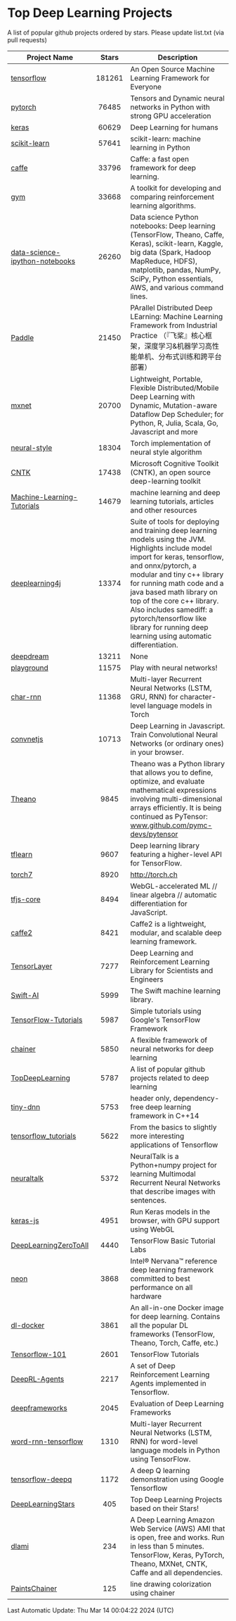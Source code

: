 # Top Deep Learning Projects
A list of popular github projects ordered by stars.
Please update list.txt (via pull requests)

|Project Name| Stars | Description |
| ---------- |:-----:| ----------- |
| [tensorflow](https://github.com/tensorflow/tensorflow) | 181261 | An Open Source Machine Learning Framework for Everyone |
| [pytorch](https://github.com/pytorch/pytorch) | 76485 | Tensors and Dynamic neural networks in Python with strong GPU acceleration |
| [keras](https://github.com/keras-team/keras) | 60629 | Deep Learning for humans |
| [scikit-learn](https://github.com/scikit-learn/scikit-learn) | 57641 | scikit-learn: machine learning in Python |
| [caffe](https://github.com/BVLC/caffe) | 33796 | Caffe: a fast open framework for deep learning. |
| [gym](https://github.com/openai/gym) | 33668 | A toolkit for developing and comparing reinforcement learning algorithms. |
| [data-science-ipython-notebooks](https://github.com/donnemartin/data-science-ipython-notebooks) | 26260 | Data science Python notebooks: Deep learning (TensorFlow, Theano, Caffe, Keras), scikit-learn, Kaggle, big data (Spark, Hadoop MapReduce, HDFS), matplotlib, pandas, NumPy, SciPy, Python essentials, AWS, and various command lines. |
| [Paddle](https://github.com/PaddlePaddle/Paddle) | 21450 | PArallel Distributed Deep LEarning: Machine Learning Framework from Industrial Practice （『飞桨』核心框架，深度学习&机器学习高性能单机、分布式训练和跨平台部署） |
| [mxnet](https://github.com/apache/mxnet) | 20700 | Lightweight, Portable, Flexible Distributed/Mobile Deep Learning with Dynamic, Mutation-aware Dataflow Dep Scheduler; for Python, R, Julia, Scala, Go, Javascript and more |
| [neural-style](https://github.com/jcjohnson/neural-style) | 18304 | Torch implementation of neural style algorithm |
| [CNTK](https://github.com/microsoft/CNTK) | 17438 | Microsoft Cognitive Toolkit (CNTK), an open source deep-learning toolkit |
| [Machine-Learning-Tutorials](https://github.com/ujjwalkarn/Machine-Learning-Tutorials) | 14679 | machine learning and deep learning tutorials, articles and other resources  |
| [deeplearning4j](https://github.com/deeplearning4j/deeplearning4j) | 13374 | Suite of tools for deploying and training deep learning models using the JVM. Highlights include model import for keras, tensorflow, and onnx/pytorch, a modular and tiny c++ library for running math code and a java based math library on top of the core c++ library. Also includes samediff: a pytorch/tensorflow like library for running deep learning using automatic differentiation. |
| [deepdream](https://github.com/google/deepdream) | 13211 | None |
| [playground](https://github.com/tensorflow/playground) | 11575 | Play with neural networks! |
| [char-rnn](https://github.com/karpathy/char-rnn) | 11368 | Multi-layer Recurrent Neural Networks (LSTM, GRU, RNN) for character-level language models in Torch |
| [convnetjs](https://github.com/karpathy/convnetjs) | 10713 | Deep Learning in Javascript. Train Convolutional Neural Networks (or ordinary ones) in your browser. |
| [Theano](https://github.com/Theano/Theano) | 9845 | Theano was a Python library that allows you to define, optimize, and evaluate mathematical expressions involving multi-dimensional arrays efficiently. It is being continued as PyTensor: www.github.com/pymc-devs/pytensor |
| [tflearn](https://github.com/tflearn/tflearn) | 9607 | Deep learning library featuring a higher-level API for TensorFlow. |
| [torch7](https://github.com/torch/torch7) | 8920 | http://torch.ch |
| [tfjs-core](https://github.com/tensorflow/tfjs-core) | 8494 | WebGL-accelerated ML // linear algebra // automatic differentiation for JavaScript. |
| [caffe2](https://github.com/facebookarchive/caffe2) | 8421 | Caffe2 is a lightweight, modular, and scalable deep learning framework. |
| [TensorLayer](https://github.com/tensorlayer/TensorLayer) | 7277 | Deep Learning and Reinforcement Learning Library for Scientists and Engineers  |
| [Swift-AI](https://github.com/Swift-AI/Swift-AI) | 5999 | The Swift machine learning library. |
| [TensorFlow-Tutorials](https://github.com/nlintz/TensorFlow-Tutorials) | 5987 | Simple tutorials using Google's TensorFlow Framework |
| [chainer](https://github.com/chainer/chainer) | 5850 | A flexible framework of neural networks for deep learning |
| [TopDeepLearning](https://github.com/aymericdamien/TopDeepLearning) | 5787 | A list of popular github projects related to deep learning |
| [tiny-dnn](https://github.com/tiny-dnn/tiny-dnn) | 5753 | header only, dependency-free deep learning framework in C++14 |
| [tensorflow_tutorials](https://github.com/pkmital/tensorflow_tutorials) | 5622 | From the basics to slightly more interesting applications of Tensorflow |
| [neuraltalk](https://github.com/karpathy/neuraltalk) | 5372 | NeuralTalk is a Python+numpy project for learning Multimodal Recurrent Neural Networks that describe images with sentences. |
| [keras-js](https://github.com/transcranial/keras-js) | 4951 | Run Keras models in the browser, with GPU support using WebGL |
| [DeepLearningZeroToAll](https://github.com/hunkim/DeepLearningZeroToAll) | 4440 | TensorFlow Basic Tutorial Labs |
| [neon](https://github.com/NervanaSystems/neon) | 3868 | Intel® Nervana™ reference deep learning framework committed to best performance on all hardware |
| [dl-docker](https://github.com/floydhub/dl-docker) | 3861 | An all-in-one Docker image for deep learning. Contains all the popular DL frameworks (TensorFlow, Theano, Torch, Caffe, etc.) |
| [Tensorflow-101](https://github.com/sjchoi86/Tensorflow-101) | 2601 | TensorFlow Tutorials |
| [DeepRL-Agents](https://github.com/awjuliani/DeepRL-Agents) | 2217 | A set of Deep Reinforcement Learning Agents implemented in Tensorflow. |
| [deepframeworks](https://github.com/zer0n/deepframeworks) | 2045 | Evaluation of Deep Learning Frameworks |
| [word-rnn-tensorflow](https://github.com/hunkim/word-rnn-tensorflow) | 1310 | Multi-layer Recurrent Neural Networks (LSTM, RNN) for word-level language models in Python using TensorFlow. |
| [tensorflow-deepq](https://github.com/siemanko/tensorflow-deepq) | 1172 | A deep Q learning demonstration using Google Tensorflow |
| [DeepLearningStars](https://github.com/hunkim/DeepLearningStars) | 405 | Top Deep Learning Projects based on their Stars! |
| [dlami](https://github.com/ritchieng/dlami) | 234 | A Deep Learning Amazon Web Service (AWS) AMI that is open, free and works. Run in less than 5 minutes. TensorFlow, Keras, PyTorch, Theano, MXNet, CNTK, Caffe and all dependencies. |
| [PaintsChainer](https://github.com/taizan/PaintsChainer) | 125 | line drawing colorization using chainer |

Last Automatic Update: Thu Mar 14 00:04:22 2024 (UTC)
